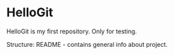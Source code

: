 HelloGit
========

HelloGit is my first repository. 
Only for testing.

Structure:
README - contains general info about project.

